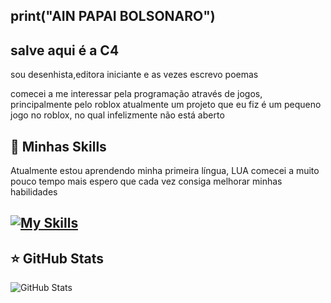 ## print("AIN PAPAI BOLSONARO")

## salve aqui é a C4

sou desenhista,editora iniciante e 
as vezes escrevo poemas

 comecei a me interessar pela programação através de jogos, principalmente pelo roblox
 atualmente um projeto que eu fiz é um pequeno jogo no roblox, no qual infelizmente não está aberto

## 🚀 Minhas Skills
Atualmente estou aprendendo minha primeira língua, LUA
comecei a muito pouco tempo mais espero que cada vez consiga melhorar minhas habilidades

[![My Skills](https://skillicons.dev/icons?i=lua)](https://skillicons.dev)
---

## ⭐ GitHub Stats

![GitHub Stats](https://github-readme-stats.vercel.app/api?username=VXZZ69&show_icons=true)

